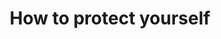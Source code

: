 ---
banner:
  content: 'You can set this component to ''display: true'' to show a banner at the
    top of the page.'
  display: false
  heading: This is a place to place urgent information
layout: category
name: protect-yourself
owner: CDC
questions:
- how-can-i-protect-myself
- does-cdc-recommend-facemasks
- if-i-need-to-evacuate-my-home-during-the-covid19-pandemic
- how-do-i-prepare-for-hurricane-season-during-covid19
- what-should-i-do-if-i-had-close-contact-with-someone-who-has-covid-19
- what-should-people-at-higher-risk-of-serious-illness-with-covid-19-do
- how-to-keep-myself-safe-when-i-go-grocery-store
- am-i-at-risk-for-covid-19-from-packages-or-products-shipping-from-china
- is-cleaning-alone-effective-against-the-virus
- what-is-routine-cleaning
- is-contact-lens-disinfecting-solution-effective-against-covid-19
- should-contact-lens-wearers-take-extra-precautions
- how-effective-are-alternative-disinfection-methods
- can-disinfectant-sprays-or-wipes-be-used-on-my-skin
- what-if-i-get-a-rash-hand-sanitizer
- is-it-okay-to-donate-blood
- is-it-safe-to-get-medical-care-for-other-conditions
- can-i-visit-patient-at-department-of-veterans-affairs-facility
- can-the-public-still-visit-national-forest-recreation-sites
- how-can-i-prepare-for-covid19-at-work
- how-long-do-companies-need-to-close-for-disinfection-after-an-exposure
- i-ordered-facemasks-and-they-did-not-arrive
redirect_from:
- /retirement-communities/case-in-the-facility/
- /retirement-communities/planning-and-preparedness/
title: How to protect yourself
---